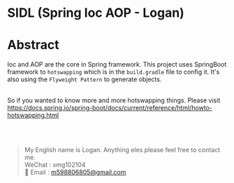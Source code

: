 SIDL (Spring Ioc AOP - Logan)
=======================
# Abstract
Ioc and AOP are the core in Spring framework. This project uses SpringBoot framework to `hotswapping` which is in the `build.gradle` file to config it. It's also using the `Flyweight Pattern` to generate objects. 

<br/> So if you wanted to know more and more hotswapping things. Please visit https://docs.spring.io/spring-boot/docs/current/reference/html/howto-hotswapping.html

<br/><br/>
> My English name is Logan. Anything eles please feel free to contact me.<br/>
> WeChat : xmg102104 <br>
> :email: Email : m598806805@gmail.com
